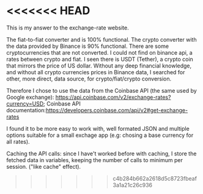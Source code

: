 <<<<<<< HEAD
=======
This is my answer to the exchange-rate website.

The fiat-to-fiat converter and is 100% functional.
The crypto converter with the data provided by Binance is 90% functional. There are some cryptocurrencies that are not converted.
I could not find on binance api, a rates between crypto and fiat.
I seen there is USDT (Tether), a crypto coin that mirrors the price of US dollar. Without any deep financial knowledge, and without all crypto currencies prices in Binance data, I searched for other, more direct, data source, for crypto/fiat/crypto conversion.

Therefore I chose to use the data from the Coinbase API (the same used by Google exchange): https://api.coinbase.com/v2/exchange-rates?currency=USD; Coinbase API documentation:https://developers.coinbase.com/api/v2#get-exchange-rates

I found it to be more easy to work with, well formated JSON and multiple options suitable for a small exchage app (e.g: chosing a base currency for all rates).

Caching the API calls: since I have't worked before with caching, I store the fetched data in variables, keeping the number of calls to minimum per session. ("like cache" effect).
>>>>>>> c4b284b662a2618d5c8723fbeaf3a1a21c26c936
